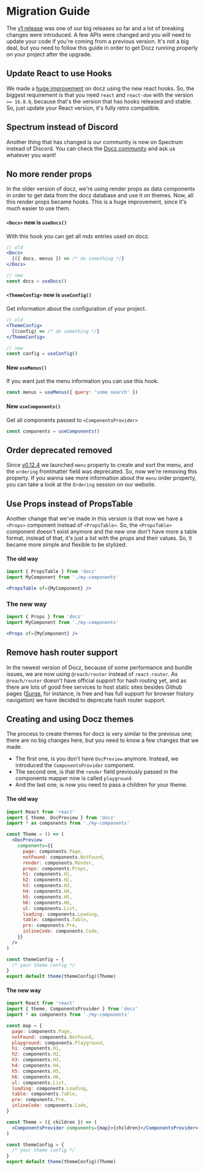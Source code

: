 # Migration Guide

The [v1 release](https://github.com/pedronauck/docz/pull/656) was one of our big releases so far and a lot of breaking changes were introduced. A few APIs were changed and you will need to update your code if you're coming from a previous version. It's not a big deal, but you need to follow this guide in order to get Docz running properly on your project after the upgrade.

## Update React to use Hooks

We made a [huge improvement](https://github.com/pedronauck/docz/commit/f57f987df0536b3b65a26f1b0e8a8f8f00d63800) on docz using the new react hooks. So, the biggest requirement is that you need `react` and `react-dom` with the version `>= 16.8.0`, because that's the version that has hooks released and stable. So, just update your React version, it's fully retro compatible.

## Spectrum instead of Discord

Another thing that has changed is our community is now on Spectrum instead of Discord. You can check the [Docz community](https://spectrum.chat/docz) and ask us whatever you want!

## No more render props

In the older version of docz, we're using render props as data components in order to get data from the docz database and use it on themes. Now, all this render props became hooks. This is a huge improvement, since it's much easier to use them.

#### `<Docs>` now is `useDocs()`

With this hook you can get all mdx entries used on docz.

```jsx
// old
<Docs>
  {({ docs, menus }) => /* do something */}
</Docs>

// new
const docs = useDocs()
```

#### `<ThemeConfig>` now is `useConfig()`

Get information about the configuration of your project.

```jsx
// old
<ThemeConfig>
  {(config) => /* do something */}
</ThemeConfig>

// new
const config = useConfig()
```

#### New `useMenus()`

If you want just the menu information you can use this hook.

```js
const menus = useMenus({ query: 'some search' })
```

#### New `useComponents()`

Get all components passed to `<ComponentsProvider>`

```jsx
const components = useComponents()
```

## Order deprecated removed

Since [v0.12.4](https://github.com/pedronauck/docz/releases/tag/v0.12.4) we launched `menu` property to create and sort the menu, and the `ordering` frontmatter field was deprecated. So, now we're removing this property. If you wanna see more information about the `menu` order property, you can take a look at the `Ordering` session on our website.

## Use Props instead of PropsTable

Another change that we've made in this version is that now we have a `<Props>` component instead of `<PropsTable>`. So, the `<PropsTable>` component doesn't exist anymore and the new one don't have more a table format, instead of that, it's just a list with the props and their values. So, it became more simple and flexible to be stylized.

#### The old way

```jsx
import { PropsTable } from 'docz'
import MyComponent from './my-components'

<PropsTable of={MyComponent} />
```

### The new way

```jsx
import { Props } from 'docz'
import MyComponent from './my-components'

<Props of={MyComponent} />
```

## Remove hash router support

In the newest version of Docz, because of some performance and bundle issues, we are now using `@reach/router` instead of `react-router`. As `@reach/router` doesn't have official support for hash routing yet, and as there are lots of good free services to host static sites besides Github pages ([Surge](https://surge.sh/), for instance, is free and has full support for browser history navigation) we have decided to deprecate hash router support.

## Creating and using Docz themes

The process to create themes for docz is very similar to the previous one; there are no big changes here, but you need to know a few changes that we made.

- The first one, is you don't have `DocPreview` anymore. Instead, we introduced the `ComponentsProvider` component.
- The second one, is that the `render` field previously passed in the components mapper now is called `playground`.
- And the last one, is now you need to pass a children for your theme.

#### The old way

```jsx
import React from 'react'
import { theme, DocPreview } from 'docz'
import * as components from './my-components'

const Theme = () => (
  <DocPreview
    components={{
      page: components.Page,
      notFound: components.NotFound,
      render: components.Render,
      props: components.Props,
      h1: components.H1,
      h2: components.H2,
      h3: components.H3,
      h4: components.H4,
      h5: components.H5,
      h6: components.H6,
      ul: components.List,
      loading: components.Loading,
      table: components.Table,
      pre: components.Pre,
      inlineCode: components.Code,
    }}
  />
)

const themeConfig = {
  /* your theme config */
}
export default theme(themeConfig)(Theme)
```

#### The new way

```jsx
import React from 'react'
import { theme, ComponentsProvider } from 'docz'
import * as components from './my-components'

const map = {
  page: components.Page,
  notFound: components.NotFound,
  playground: components.Playground,
  h1: components.H1,
  h2: components.H2,
  h3: components.H3,
  h4: components.H4,
  h5: components.H5,
  h6: components.H6,
  ul: components.List,
  loading: components.Loading,
  table: components.Table,
  pre: components.Pre,
  inlineCode: components.Code,
}

const Theme = ({ children }) => (
  <ComponentsProvider components={map}>{children}</ComponentsProvider>
)

const themeConfig = {
  /* your theme config */
}
export default theme(themeConfig)(Theme)
```
